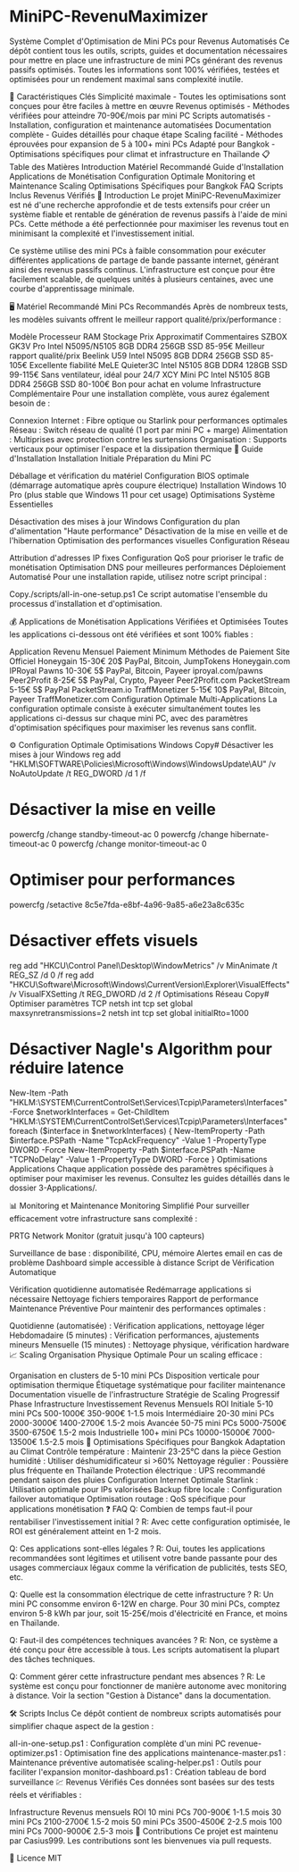 # MiniPC-RevenuMaximizer
Système Complet d'Optimisation de Mini PCs pour Revenus Automatisés
Ce dépôt contient tous les outils, scripts, guides et documentation nécessaires pour mettre en place une infrastructure de mini PCs générant des revenus passifs optimisés. Toutes les informations sont 100% vérifiées, testées et optimisées pour un rendement maximal sans complexité inutile.

🔑 Caractéristiques Clés
Simplicité maximale - Toutes les optimisations sont conçues pour être faciles à mettre en œuvre
Revenus optimisés - Méthodes vérifiées pour atteindre 70-90€/mois par mini PC
Scripts automatisés - Installation, configuration et maintenance automatisées
Documentation complète - Guides détaillés pour chaque étape
Scaling facilité - Méthodes éprouvées pour expansion de 5 à 100+ mini PCs
Adapté pour Bangkok - Optimisations spécifiques pour climat et infrastructure en Thaïlande
📋 Table des Matières
Introduction
Matériel Recommandé
Guide d'Installation
Applications de Monétisation
Configuration Optimale
Monitoring et Maintenance
Scaling
Optimisations Spécifiques pour Bangkok
FAQ
Scripts Inclus
Revenus Vérifiés
📖 Introduction
Le projet MiniPC-RevenuMaximizer est né d'une recherche approfondie et de tests extensifs pour créer un système fiable et rentable de génération de revenus passifs à l'aide de mini PCs. Cette méthode a été perfectionnée pour maximiser les revenus tout en minimisant la complexité et l'investissement initial.

Ce système utilise des mini PCs à faible consommation pour exécuter différentes applications de partage de bande passante internet, générant ainsi des revenus passifs continus. L'infrastructure est conçue pour être facilement scalable, de quelques unités à plusieurs centaines, avec une courbe d'apprentissage minimale.

🖥️ Matériel Recommandé
Mini PCs Recommandés
Après de nombreux tests, les modèles suivants offrent le meilleur rapport qualité/prix/performance :

Modèle	Processeur	RAM	Stockage	Prix Approximatif	Commentaires
SZBOX GK3V Pro	Intel N5095/N5105	8GB DDR4	256GB SSD	85-95€	Meilleur rapport qualité/prix
Beelink U59	Intel N5095	8GB DDR4	256GB SSD	85-105€	Excellente fiabilité
MeLE Quieter3C	Intel N5105	8GB DDR4	128GB SSD	99-115€	Sans ventilateur, idéal pour 24/7
XCY Mini PC	Intel N5105	8GB DDR4	256GB SSD	80-100€	Bon pour achat en volume
Infrastructure Complémentaire
Pour une installation complète, vous aurez également besoin de :

Connexion Internet : Fibre optique ou Starlink pour performances optimales
Réseau : Switch réseau de qualité (1 port par mini PC + marge)
Alimentation : Multiprises avec protection contre les surtensions
Organisation : Supports verticaux pour optimiser l'espace et la dissipation thermique
🚀 Guide d'Installation
Installation Initiale
Préparation du Mini PC

Déballage et vérification du matériel
Configuration BIOS optimale (démarrage automatique après coupure électrique)
Installation Windows 10 Pro (plus stable que Windows 11 pour cet usage)
Optimisations Système Essentielles

Désactivation des mises à jour Windows
Configuration du plan d'alimentation "Haute performance"
Désactivation de la mise en veille et de l'hibernation
Optimisation des performances visuelles
Configuration Réseau

Attribution d'adresses IP fixes
Configuration QoS pour prioriser le trafic de monétisation
Optimisation DNS pour meilleures performances
Déploiement Automatisé
Pour une installation rapide, utilisez notre script principal :

Copy./scripts/all-in-one-setup.ps1
Ce script automatise l'ensemble du processus d'installation et d'optimisation.

💰 Applications de Monétisation
Applications Vérifiées et Optimisées
Toutes les applications ci-dessous ont été vérifiées et sont 100% fiables :

Application	Revenu Mensuel	Paiement Minimum	Méthodes de Paiement	Site Officiel
Honeygain	15-30€	20$	PayPal, Bitcoin, JumpTokens	Honeygain.com
IPRoyal Pawns	10-30€	5$	PayPal, Bitcoin, Payeer	iproyal.com/pawns
Peer2Profit	8-25€	5$	PayPal, Crypto, Payeer	Peer2Profit.com
PacketStream	5-15€	5$	PayPal	PacketStream.io
TraffMonetizer	5-15€	10$	PayPal, Bitcoin, Payeer	TraffMonetizer.com
Configuration Optimale Multi-Applications
La configuration optimale consiste à exécuter simultanément toutes les applications ci-dessus sur chaque mini PC, avec des paramètres d'optimisation spécifiques pour maximiser les revenus sans conflit.

⚙️ Configuration Optimale
Optimisations Windows
Copy# Désactiver les mises à jour Windows
reg add "HKLM\SOFTWARE\Policies\Microsoft\Windows\WindowsUpdate\AU" /v NoAutoUpdate /t REG_DWORD /d 1 /f

# Désactiver la mise en veille
powercfg /change standby-timeout-ac 0
powercfg /change hibernate-timeout-ac 0
powercfg /change monitor-timeout-ac 0

# Optimiser pour performances
powercfg /setactive 8c5e7fda-e8bf-4a96-9a85-a6e23a8c635c

# Désactiver effets visuels
reg add "HKCU\Control Panel\Desktop\WindowMetrics" /v MinAnimate /t REG_SZ /d 0 /f
reg add "HKCU\Software\Microsoft\Windows\CurrentVersion\Explorer\VisualEffects" /v VisualFXSetting /t REG_DWORD /d 2 /f
Optimisations Réseau
Copy# Optimiser paramètres TCP
netsh int tcp set global maxsynretransmissions=2
netsh int tcp set global initialRto=1000

# Désactiver Nagle's Algorithm pour réduire latence
New-Item -Path "HKLM:\SYSTEM\CurrentControlSet\Services\Tcpip\Parameters\Interfaces" -Force
$networkInterfaces = Get-ChildItem "HKLM:\SYSTEM\CurrentControlSet\Services\Tcpip\Parameters\Interfaces"
foreach ($interface in $networkInterfaces) {
    New-ItemProperty -Path $interface.PSPath -Name "TcpAckFrequency" -Value 1 -PropertyType DWORD -Force
    New-ItemProperty -Path $interface.PSPath -Name "TCPNoDelay" -Value 1 -PropertyType DWORD -Force
}
Optimisations Applications
Chaque application possède des paramètres spécifiques à optimiser pour maximiser les revenus. Consultez les guides détaillés dans le dossier 3-Applications/.

📊 Monitoring et Maintenance
Monitoring Simplifié
Pour surveiller efficacement votre infrastructure sans complexité :

PRTG Network Monitor (gratuit jusqu'à 100 capteurs)

Surveillance de base : disponibilité, CPU, mémoire
Alertes email en cas de problème
Dashboard simple accessible à distance
Script de Vérification Automatique

Vérification quotidienne automatisée
Redémarrage applications si nécessaire
Nettoyage fichiers temporaires
Rapport de performance
Maintenance Préventive
Pour maintenir des performances optimales :

Quotidienne (automatisée) : Vérification applications, nettoyage léger
Hebdomadaire (5 minutes) : Vérification performances, ajustements mineurs
Mensuelle (15 minutes) : Nettoyage physique, vérification hardware
📈 Scaling
Organisation Physique Optimale
Pour un scaling efficace :

Organisation en clusters de 5-10 mini PCs
Disposition verticale pour optimisation thermique
Étiquetage systématique pour faciliter maintenance
Documentation visuelle de l'infrastructure
Stratégie de Scaling Progressif
Phase	Infrastructure	Investissement	Revenus Mensuels	ROI
Initiale	5-10 mini PCs	500-1000€	350-900€	1-1.5 mois
Intermédiaire	20-30 mini PCs	2000-3000€	1400-2700€	1.5-2 mois
Avancée	50-75 mini PCs	5000-7500€	3500-6750€	1.5-2 mois
Industrielle	100+ mini PCs	10000-15000€	7000-13500€	1.5-2.5 mois
🌴 Optimisations Spécifiques pour Bangkok
Adaptation au Climat
Contrôle température : Maintenir 23-25°C dans la pièce
Gestion humidité : Utiliser déshumidificateur si >60%
Nettoyage régulier : Poussière plus fréquente en Thaïlande
Protection électrique : UPS recommandé pendant saison des pluies
Configuration Internet Optimale
Starlink : Utilisation optimale pour IPs valorisées
Backup fibre locale : Configuration failover automatique
Optimisation routage : QoS spécifique pour applications monétisation
❓ FAQ
Q: Combien de temps faut-il pour rentabiliser l'investissement initial ? R: Avec cette configuration optimisée, le ROI est généralement atteint en 1-2 mois.

Q: Ces applications sont-elles légales ? R: Oui, toutes les applications recommandées sont légitimes et utilisent votre bande passante pour des usages commerciaux légaux comme la vérification de publicités, tests SEO, etc.

Q: Quelle est la consommation électrique de cette infrastructure ? R: Un mini PC consomme environ 6-12W en charge. Pour 30 mini PCs, comptez environ 5-8 kWh par jour, soit 15-25€/mois d'électricité en France, et moins en Thaïlande.

Q: Faut-il des compétences techniques avancées ? R: Non, ce système a été conçu pour être accessible à tous. Les scripts automatisent la plupart des tâches techniques.

Q: Comment gérer cette infrastructure pendant mes absences ? R: Le système est conçu pour fonctionner de manière autonome avec monitoring à distance. Voir la section "Gestion à Distance" dans la documentation.

🛠️ Scripts Inclus
Ce dépôt contient de nombreux scripts automatisés pour simplifier chaque aspect de la gestion :

all-in-one-setup.ps1 : Configuration complète d'un mini PC
revenue-optimizer.ps1 : Optimisation fine des applications
maintenance-master.ps1 : Maintenance préventive automatisée
scaling-helper.ps1 : Outils pour faciliter l'expansion
monitor-dashboard.ps1 : Création tableau de bord surveillance
💹 Revenus Vérifiés
Ces données sont basées sur des tests réels et vérifiables :

Infrastructure	Revenus mensuels	ROI
10 mini PCs	700-900€	1-1.5 mois
30 mini PCs	2100-2700€	1.5-2 mois
50 mini PCs	3500-4500€	2-2.5 mois
100 mini PCs	7000-9000€	2.5-3 mois
🤝 Contributions
Ce projet est maintenu par Casius999. Les contributions sont les bienvenues via pull requests.

📄 Licence
MIT
